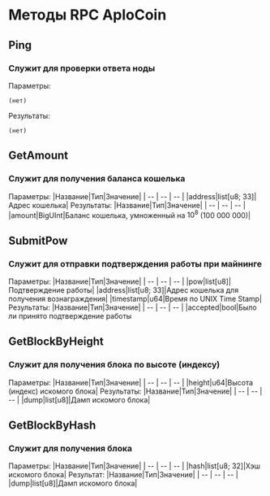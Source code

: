 # Методы RPC AploCoin

## Ping
### Служит для проверки ответа ноды
Параметры:
```
(нет)
```
Результаты:
```
(нет)
```

## GetAmount
### Служит для получения баланса кошелька
Параметры:
|Название|Тип|Значение|
| -- | -- | -- |
|address|list[u8; 33]|Адрес кошелька|
Результаты:
|Название|Тип|Значение|
| -- | -- | -- |
|amount|BigUInt|Баланс кошелька, умноженный на $10^8$ (100 000 000)|

## SubmitPow
### Служит для отправки подтверждения работы при майнинге
Параметры:
|Название|Тип|Значение|
| -- | -- | -- |
|pow|list[u8]|Подтверждение работы|
|address|list[u8; 33]|Адрес кошелька для получения вознаграждения|
|timestamp|u64|Время по UNIX Time Stamp|
Результаты:
|Название|Тип|Значение|
| -- | -- | -- |
|accepted|bool|Было ли принято подтверждение работы

## GetBlockByHeight
### Служит для получения блока по высоте (индексу)
Параметры:
|Название|Тип|Значение|
| -- | -- | -- |
|height|u64|Высота (индекс) искомого блока|
Результаты:
|Название|Тип|Значение|
| -- | -- | -- |
|dump|list[u8]|Дамп искомого блока|

## GetBlockByHash
### Служит для получения блока
Параметры:
|Название|Тип|Значение|
| -- | -- | -- |
|hash|list[u8; 32]|Хэш искомого блока|
Результат:
|Название|Тип|Значение|
| -- | -- | -- |
|dump|list[u8]|Дамп искомого блока|
